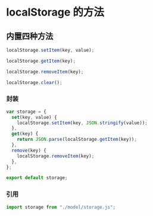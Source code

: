 # localStorage 的方法

## 内置四种方法

```js
localStorage.setItem(key, value);

localStorage.getItem(key);

localStorage.removeItem(key);

localStorage.clear();
```

### 封装

```js
var storage = {
  set(key, value) {
    localStorage.setItem(key, JSON.stringify(value));
  },
  get(key) {
    return JSON.parse(localStorage.getItem(key));
  },
  remove(key) {
    localStorage.removeItem(key);
  },
};

export default storage;
```

### 引用

```js
import storage from "./model/storage.js";
```
